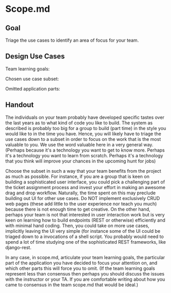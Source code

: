 # Scope.md

## Goal
Triage the use cases to identify an area of focus for your team.

## Design Use Cases

Team learning goals:

Chosen use case subset:

Omitted application parts:


## Handout

The individuals on your team probably have developed specific tastes over the last years as to what kind of code you like to build. The system as described is probably too big for a group to build (part time) in the style you would like to in the time you have. Hence, you will likely have to triage the use cases down to a subset in order to focus on the work that is the most valuable to you. We use the word valuable here in a very general way. (Perhaps because it's a technology you want to get to know more. Perhaps it's a technology you want to learn from scratch. Perhaps it's a technology that you think will improve your chances in the upcoming hunt for jobs)

Choose the subset in such a way that your team benefits from the project as much as possible. For instance, if you are a group that is keen on building a sophisticated user interface, you could pick a challenging part of the ticket assignment process and invest your effort in making an awesome drag and drop workflow. Naturally, the time spent on this may preclude building out UI for other use cases.  Do NOT implement exclusively CRUD web pages (these add little to the user experience nor teach you much) because there is not enough time to get creative. 
On the other hand, perhaps your team is not that interested in user interaction work but is very keen on learning how to build endpoints (REST or otherwise) efficiently and with minimal hand coding. Then, you could take on more use cases, implicitly leaving the UI very simple (for instance some of the UI could be triaged down to a invocations of a shell script. You probably would need to spend a lot of time studying one of the sophisticated REST frameworks, like django-rest.

In any case, in scope.md,  articulate  your team learning goals, the particular part of the application you have decided to focus your attention on, and which other parts this will force you to omit. (If the team learning goals represent less than consensus then perhaps you should discuss the issues with the instructor or your TA. If you are comfortable writing about how you came to consensus in the team scope.md that would be ideal.)